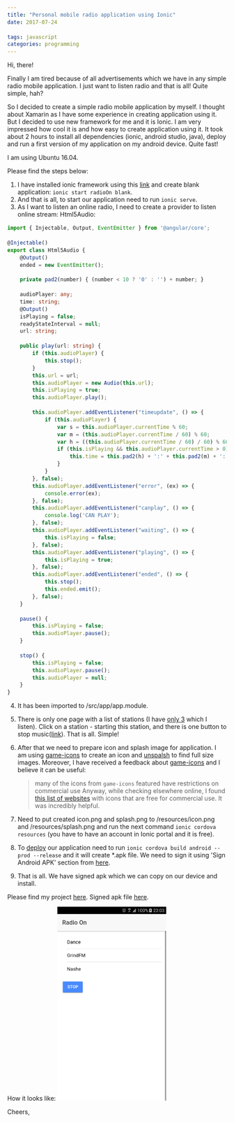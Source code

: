 ```yaml
---
title: "Personal mobile radio application using Ionic"
date: 2017-07-24

tags: javascript
categories: programming
---
```

Hi, there!

Finally I am tired because of all advertisements which we have in any simple radio mobile application. I just want to listen radio and that is all! Quite simple, hah?

So I decided to create a simple radio mobile application by myself. I thought about Xamarin as I have some experience in creating application using it. But I decided to use new framework for me and it is Ionic. I am very impressed how cool it is and how easy to create application using it. It took about 2 hours to install all dependencies (ionic, android studio, java), deploy and run a first version of my application on my android device. Quite fast!

I am using Ubuntu 16.04.

Please find the steps below:
1. I have installed ionic framework using this [link](http://ionicframework.com/docs/intro/installation/) and create blank application: `ionic start radioOn blank`.
2. And that is all, to start our application need to run `ionic serve`.
3. As I want to listen an online radio, I need to create a provider to listen online stream: Html5Audio:

```ts
import { Injectable, Output, EventEmitter } from '@angular/core';

@Injectable()
export class Html5Audio {
    @Output()
    ended = new EventEmitter();

    private pad2(number) { (number < 10 ? '0' : '') + number; }

    audioPlayer: any;
    time: string;
    @Output()
    isPlaying = false;
    readyStateInterval = null;
    url: string;

    public play(url: string) {
        if (this.audioPlayer) {
            this.stop();
        }
        this.url = url;
        this.audioPlayer = new Audio(this.url);
        this.isPlaying = true;
        this.audioPlayer.play();

        this.audioPlayer.addEventListener("timeupdate", () => {
            if (this.audioPlayer) {
                var s = this.audioPlayer.currentTime % 60;
                var m = (this.audioPlayer.currentTime / 60) % 60;
                var h = ((this.audioPlayer.currentTime / 60) / 60) % 60;
                if (this.isPlaying && this.audioPlayer.currentTime > 0) {
                    this.time = this.pad2(h) + ':' + this.pad2(m) + ':' + this.pad2(s);
                }
            }
        }, false);
        this.audioPlayer.addEventListener("error", (ex) => {
            console.error(ex);
        }, false);
        this.audioPlayer.addEventListener("canplay", () => {
            console.log('CAN PLAY');
        }, false);
        this.audioPlayer.addEventListener("waiting", () => {
            this.isPlaying = false;
        }, false);
        this.audioPlayer.addEventListener("playing", () => {
            this.isPlaying = true;
        }, false);
        this.audioPlayer.addEventListener("ended", () => {
            this.stop();
            this.ended.emit();
        }, false);
    }

    pause() {
        this.isPlaying = false;
        this.audioPlayer.pause();
    }

    stop() {
        this.isPlaying = false;
        this.audioPlayer.pause();
        this.audioPlayer = null;
    }
}
```
4. It has been imported to /src/app/app.module.
5. There is only one page with a list of stations (I have [only 3](https://github.com/eapyl/radioon/blob/master/src/pages/home/home.ts) which I listen). Click on a station - starting this station, and there is one button to stop music([link](https://github.com/eapyl/radioon/blob/master/src/pages/home/home.html)). That is all. Simple!
6. After that we need to prepare icon and splash image for application. I am using [game-icons](http://game-icons.net) to create an icon and [unspalsh](https://unsplash.com/) to find full size images. Moreover, I have received a feedback about [game-icons](http://game-icons.net) and I believe it can be useful:
    > many of the icons from `game-icons` featured have restrictions on commercial use
    > Anyway, while checking elsewhere online, I found [this list of websites](https://www.websiteplanet.com/blog/free-icons-for-commercial-use/) with icons that are free for commercial use. It was incredibly helpful.

7. Need to put created icon.png and splash.png to /resources/icon.png and /resources/splash.png and run the next command `ionic cordova resources` (you have to have an account in Ionic portal and it is free).
8. To [deploy](http://ionicframework.com/docs/intro/deploying/) our application need to run `ionic cordova build android --prod --release` and it will create *.apk file. We need to sign it using 'Sign Android APK' section from [here](http://ionicframework.com/docs/intro/deploying/).
9. That is all. We have signed apk which we can copy on our device and install.

Please find my project [here](https://github.com/eapyl/radioon). Signed apk file [here](https://mega.nz/#!edsTXT6L).

How it looks like:
![image](./images/radio-on-screenshot.png)

Cheers,
